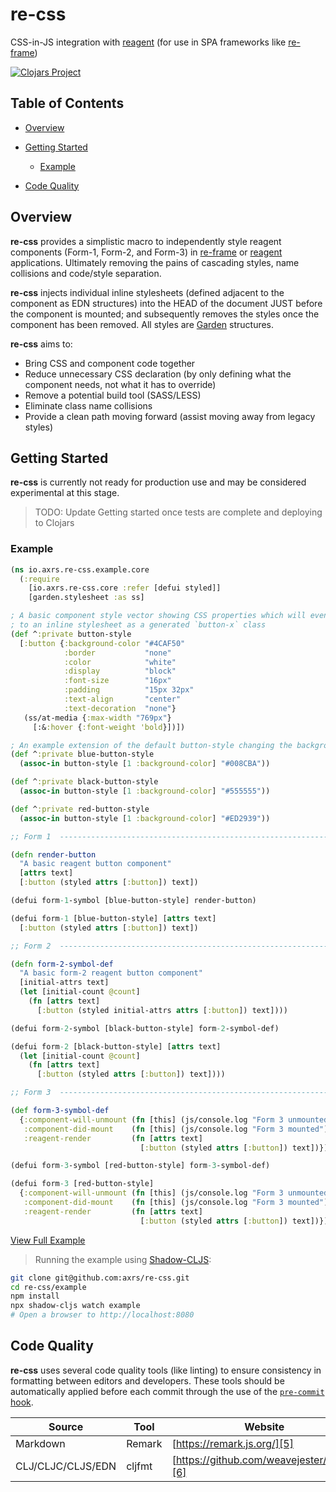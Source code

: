 # re-css

CSS-in-JS integration with [reagent][1] (for use in SPA frameworks like [re-frame][2])

[![Clojars Project][13]][3]

## Table of Contents

-   [Overview](#overview)

-   [Getting Started](#getting-started)

    -   [Example](#example)

-   [Code Quality](#code-quality)

## Overview

**re-css** provides a simplistic macro to independently style reagent components (Form-1, Form-2, and Form-3) in [re-frame][2]
or [reagent][1] applications. Ultimately removing the pains of cascading styles, name collisions and code/style separation.

**re-css** injects individual inline stylesheets (defined adjacent to the component as EDN structures) into
the HEAD of the document JUST before the component is mounted; and subsequently removes the styles once the
component has been removed. All styles are [Garden][14] structures.

**re-css** aims to:

-   Bring CSS and component code together
-   Reduce unnecessary CSS declaration (by only defining what the component needs, not what it has to override)
-   Remove a potential build tool (SASS/LESS)
-   Eliminate class name collisions
-   Provide a clean path moving forward (assist moving away from legacy styles)

## Getting Started

**re-css** is currently not ready for production use and may be considered experimental at this stage.

> TODO: Update Getting started once tests are complete and deploying to Clojars

### Example

```clojure
(ns io.axrs.re-css.example.core
  (:require
    [io.axrs.re-css.core :refer [defui styled]]
    [garden.stylesheet :as ss]

; A basic component style vector showing CSS properties which will eventually be attached
; to an inline stylesheet as a generated `button-x` class
(def ^:private button-style
  [:button {:background-color "#4CAF50"
            :border           "none"
            :color            "white"
            :display          "block"
            :font-size        "16px"
            :padding          "15px 32px"
            :text-align       "center"
            :text-decoration  "none"}
   (ss/at-media {:max-width "769px"}
     [:&:hover {:font-weight 'bold}])])

; An example extension of the default button-style changing the background color to blue
(def ^:private blue-button-style
  (assoc-in button-style [1 :background-color] "#008CBA"))

(def ^:private black-button-style
  (assoc-in button-style [1 :background-color] "#555555"))

(def ^:private red-button-style
  (assoc-in button-style [1 :background-color] "#ED2939"))

;; Form 1  ----------------------------------------------------------------------------------

(defn render-button
  "A basic reagent button component"
  [attrs text]
  [:button (styled attrs [:button]) text])

(defui form-1-symbol [blue-button-style] render-button)

(defui form-1 [blue-button-style] [attrs text]
  [:button (styled attrs [:button]) text])

;; Form 2  ----------------------------------------------------------------------------------

(defn form-2-symbol-def
  "A basic form-2 reagent button component"
  [initial-attrs text]
  (let [initial-count @count]
    (fn [attrs text]
      [:button (styled initial-attrs attrs [:button]) text])))

(defui form-2-symbol [black-button-style] form-2-symbol-def)

(defui form-2 [black-button-style] [attrs text]
  (let [initial-count @count]
    (fn [attrs text]
      [:button (styled attrs [:button]) text])))

;; Form 3  ----------------------------------------------------------------------------------

(def form-3-symbol-def
  {:component-will-unmount (fn [this] (js/console.log "Form 3 unmounted"))
   :component-did-mount    (fn [this] (js/console.log "Form 3 mounted"))
   :reagent-render         (fn [attrs text]
                             [:button (styled attrs [:button]) text])})

(defui form-3-symbol [red-button-style] form-3-symbol-def)

(defui form-3 [red-button-style]
  {:component-will-unmount (fn [this] (js/console.log "Form 3 unmounted"))
   :component-did-mount    (fn [this] (js/console.log "Form 3 mounted"))
   :reagent-render         (fn [attrs text]
                             [:button (styled attrs [:button]) text])})
```

[View Full Example][4]

> Running the example using [Shadow-CLJS][7]:

```bash
git clone git@github.com:axrs/re-css.git
cd re-css/example
npm install
npx shadow-cljs watch example
# Open a browser to http://localhost:8080
```

## Code Quality

**re-css** uses several code quality tools (like linting) to ensure consistency in formatting between editors and developers.
These tools should be automatically applied before each commit through the use of the [`pre-commit` hook][12].

| Source            | Tool   | Website                                    |
| ----------------- | ------ | ------------------------------------------ |
| Markdown          | Remark | [https://remark.js.org/][5]                |
| CLJ/CLJC/CLJS/EDN | cljfmt | [https://github.com/weavejester/cljfmt][6] |

[1]: https://github.com/reagent-project/reagent

[2]: https://github.com/Day8/re-frame

[4]: example/src/io/axrs/re_css/example/core.cljs

[5]: https://remark.js.org/

[6]: https://github.com/weavejester/cljfmt

[7]: http://shadow-cljs.org/

[8]: #overview

[9]: #getting-started

[10]: #example

[11]: #code-quality

[12]: githooks/pre-commit

[3]: https://clojars.org/io.axrs/re-css

[13]: https://img.shields.io/clojars/v/io.axrs/re-css.svg

[14]: https://github.com/noprompt/garden
